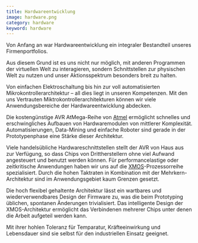 ```yaml
---
title: Hardwareentwicklung
image: hardware.png
category: hardware
keyword: hardware
---
```

Von Anfang an war Hardwareentwicklung ein integraler Bestandteil unseres Firmenportfolios.

Aus diesem Grund ist es uns nicht nur möglich, mit anderen Programmen der virtuellen Welt zu interagieren, sondern Schnittstellen
zur physischen Welt zu nutzen und unser Aktionsspektrum besonders breit zu halten.

Von einfachen Elektroschaltung bis hin zur voll automatisierten Mikrokontrollerarchitektur – all dies liegt in
unseren Kompetenzen.
<slide />
Mit den uns Vertrauten Miktrokontrollerarchitekturen können wir viele Anwendungsbereiche der Hardwareentwicklung
abdecken.

Die kostengünstige AVR AtMega-Reihe von [Atmel](http://www2.atmel.com/) ermöglicht schnelles und erschwingliches Aufbauen
von Hardwaremodulen von mittlerer Komplexität. Automatisierungen, Data-Mining und einfache Roboter sind gerade in der
Prototypenphase eine Stärke dieser Architektur.

Viele handelsübliche Hardwareschnittstellen stellt der AVR von Haus aus zur Verfügung, so dass Chips von Drittherstellern ohne
viel Aufwand angesteuert und benutzt werden können.
<slide />
Für performancelastige oder zeitkritische Anwendungen haben wir uns auf die [XMOS](http://www.xmos.com)-Prozessorreihe spezialisiert.
Durch die hohen Taktraten in Kombination mit der Mehrkern-Architektur sind im Anwendungsgebiet kaum Grenzen gesetzt.

Die hoch flexibel gehaltente Architektur lässt ein wartbares und wiederverwendbares Design der Firmware zu, was die beim Prototyping
üblichen, spontanen Änderungen trivialisiert. Das intelligente Design der XMOS-Architektur ermöglicht das Verbindenen mehrerer Chips
unter denen die Arbeit aufgeteil werden kann.

Mit ihrer hohlen Toleranz für Temparatur, Kräfteeinwirkung und Lebensdauer sind sie selbst für den industriellen Einsatz geeignet.
